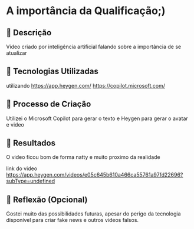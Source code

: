 
# A importância da Qualificação;)

## 📒 Descrição
Video criado por inteligência artificial falando sobre a importância de se atualizar

## 🤖 Tecnologias Utilizadas
utilizando 
https://app.heygen.com/ 
https://copilot.microsoft.com/

## 🧐 Processo de Criação
Utilizei o Microsoft Copilot para gerar o texto e Heygen para gerar o avatar e video

## 🚀 Resultados
O video ficou bom de forma natty e muito proximo da realidade

link do video https://app.heygen.com/videos/e05c645b610a466ca55761a97fd22696?subType=undefined

## 💭 Reflexão (Opcional)
Gostei muito das possibilidades futuras, apesar do perigo da tecnologia disponível para criar fake news e outros videos falsos.
```
